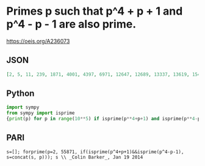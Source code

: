 # Primes p such that p^4 \+ p \+ 1 and p^4 \- p \- 1 are also prime\.
https://oeis.org/A236073
## JSON
```JSON
[2, 5, 11, 239, 1871, 4001, 4397, 6971, 12647, 12689, 13337, 13619, 15401, 19391, 19559, 19739, 20201, 20297, 22871, 22937, 28307, 30029, 32561, 36299, 36929, 39569, 44279, 45497, 47441, 48767, 50069, 53897, 55871]
```
## Python
```Python
import sympy
from sympy import isprime
{print(p) for p in range(10**5) if isprime(p**4+p+1) and isprime(p**4-p-1) and isprime(p)}
```
## PARI
```PARI
s=[]; forprime(p=2, 55871, if(isprime(p^4+p+1)&&isprime(p^4-p-1), s=concat(s, p))); s \\ _Colin Barker_, Jan 19 2014
```

